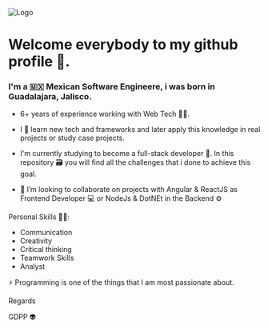 ![Logo](https://media.licdn.com/dms/image/D5616AQGiFoujwX1xLg/profile-displaybackgroundimage-shrink_350_1400/0/1677685373337?e=1683158400&v=beta&t=mo-BxVg6l675jjPIQzWMxBfbd0LHQtYCK-tGiG-p1OA)

# Welcome everybody to my github profile 🖖.

### I'm a 🇲🇽 Mexican Software Engineere, i was born in Guadalajara, Jalisco.

- 6+ years of experience working with Web Tech 👨‍💻.

- I 🖤 learn new tech and frameworks and later apply this knowledge in real projects or study case projects.

- I'm currently studying to become a full-stack developer 🚀. In this repository 🗃 you will find all the challenges that i done to achieve this goal.

- 👯 I’m looking to collaborate on projects with Angular & ReactJS as Frontend Developer 💻 or NodeJs & DotNEt in the Backend ⚙

Personal Skills 🏋️‍♂️:
  - Communication
  - Creativity
  - Critical thinking
  - Teamwork Skills
  - Analyst

⚡ Programming is one of the things that I am most passionate about.

Regards

GDPP 👽
